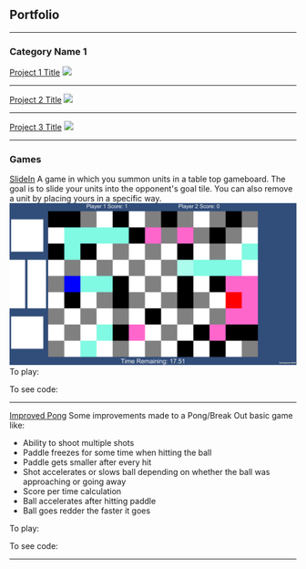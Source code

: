 ## Portfolio

---

### Category Name 1 

[Project 1 Title](/sample_page)
<img src="images/dummy_thumbnail.jpg?raw=true"/>

---
[Project 2 Title](/pdf/sample_presentation.pdf)
<img src="images/dummy_thumbnail.jpg?raw=true"/>

---
[Project 3 Title](http://example.com/)
<img src="images/dummy_thumbnail.jpg?raw=true"/>

---

### Games

[SlideIn](https://github.com/fernandoaestrella/SlideIn)
A game in which you summon units in a table top gameboard. The goal is to slide your units into the opponent's goal tile. You can also remove a unit by placing yours in a specific way.
<img src="images/slide-in-image.png?raw=true"/>
To play:

To see code:

---
[Improved Pong](http://example.com/)
Some improvements made to a Pong/Break Out basic game like:
- Ability to shoot multiple shots
- Paddle freezes for some time when hitting the ball
- Paddle gets smaller after every hit
- Shot accelerates or slows ball depending on whether the ball was approaching or going away
- Score per time calculation
- Ball accelerates after hitting paddle
- Ball goes redder the faster it goes

To play:

To see code:

---
